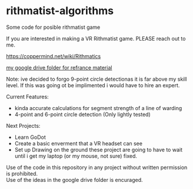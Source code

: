 # rithmatist-algorithms

Some code for posible rithmatist game

If you are interested in making a VR Rithmatist game. PLEASE reach out to me.

https://coppermind.net/wiki/Rithmatics

[my google drive folder for refrance material](https://drive.google.com/drive/folders/11vS7-naQlsVj-2IHczNegiYc6wZBVw4L?usp=sharing)

Note: ive decided to forgo 9-point circle detectionas it is far above my skill level. If this was going ot be implimented i would have to hire an expert.

Current Features:
  - kinda accurate calculations for segment strength of a line of warding
  - 4-point and 6-point circle detection (Only lightly tested)

 Next Projects:
 -  Learn GoDot
 -  Create a basic enverment that a VR headset can see
 -  Set up Drawing on the ground
 these project are going to have to wait until i get my laptop (or my mouse, not sure) fixed.


Use of the code in this repository in any project without written permission is prohibited.
<br>Use of the ideas in the google drive folder is encuraged.
